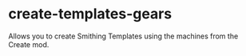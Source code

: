 # create-templates-gears
Allows you to create Smithing Templates using the machines from the Create mod.
